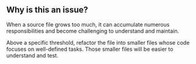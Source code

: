 ## Why is this an issue?

When a source file grows too much, it can accumulate numerous responsibilities and become challenging to understand and maintain.

Above a specific threshold, refactor the file into smaller files whose code focuses on well-defined tasks. Those smaller files will be easier to
understand and test.
